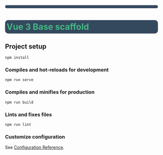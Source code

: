 <style type="text/css">
h1 {
    font-weight: 700;
    color: #42b883;
    background: #35495e;
    padding: 5px;
    border-radius: 10px;
}
</style>

# <h1>Vue 3 Base scaffold</h1>

## Project setup
```
npm install
```

### Compiles and hot-reloads for development
```
npm run serve
```

### Compiles and minifies for production
```
npm run build
```

### Lints and fixes files
```
npm run lint
```

### Customize configuration
See [Configuration Reference](https://cli.vuejs.org/config/).
